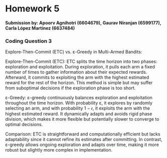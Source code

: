 # Homework 5

#### Submission by: Apoorv Agnihotri (6604679), Gaurav Niranjan (6599177), Carla López Martínez (6637484)


### Coding Question 3

Explore-Then-Commit (ETC) vs. ε-Greedy in Multi-Armed Bandits:

Explore-Then-Commit (ETC):
ETC splits the time horizon into two phases: exploration and exploitation. During exploration, it pulls each arm a fixed number of times to gather information about their expected rewards. Afterward, it commits to exploiting the arm with the highest estimated reward for the rest of the horizon. This method is simple but may suffer from suboptimal decisions if the exploration phase is too short.

ε-Greedy:
ε-greedy continuously balances exploration and exploitation throughout the time horizon. With probability ε, it explores by randomly selecting an arm, and with probability 1 − 𝜖, it exploits the arm with the highest estimated reward. It dynamically adapts and avoids rigid phase division, which makes it more flexible but potentially slower to converge to optimal decisions.

Comparison:
ETC is straightforward and computationally efficient but lacks adaptability since it cannot refine its estimates after committing. In contrast, ε-greedy allows ongoing exploration and adapts over time, making it more robust but slightly more complex in implementation.



